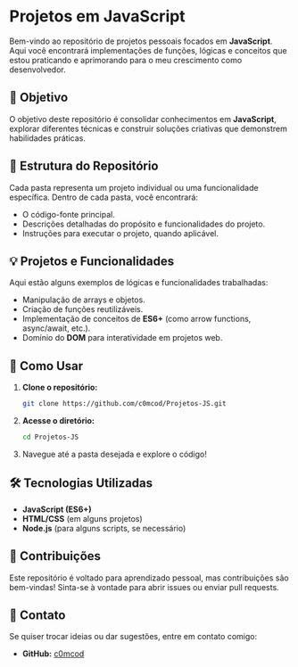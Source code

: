 # Projetos em JavaScript  

Bem-vindo ao repositório de projetos pessoais focados em **JavaScript**. Aqui você encontrará implementações de funções, lógicas e conceitos que estou praticando e aprimorando para o meu crescimento como desenvolvedor.  

## 📌 Objetivo  
O objetivo deste repositório é consolidar conhecimentos em **JavaScript**, explorar diferentes técnicas e construir soluções criativas que demonstrem habilidades práticas.  

## 📂 Estrutura do Repositório  
Cada pasta representa um projeto individual ou uma funcionalidade específica. Dentro de cada pasta, você encontrará:  
- O código-fonte principal.  
- Descrições detalhadas do propósito e funcionalidades do projeto.  
- Instruções para executar o projeto, quando aplicável.  

## 💡 Projetos e Funcionalidades  
Aqui estão alguns exemplos de lógicas e funcionalidades trabalhadas:  
- Manipulação de arrays e objetos.  
- Criação de funções reutilizáveis.  
- Implementação de conceitos de **ES6+** (como arrow functions, async/await, etc.).  
- Domínio do **DOM** para interatividade em projetos web.  

## 🚀 Como Usar  
1. **Clone o repositório:**  
   ```bash  
   git clone https://github.com/c0mcod/Projetos-JS.git  
   ```  
2. **Acesse o diretório:**  
   ```bash  
   cd Projetos-JS  
   ```  
3. Navegue até a pasta desejada e explore o código!  

## 🛠️ Tecnologias Utilizadas  
- **JavaScript (ES6+)**  
- **HTML/CSS** (em alguns projetos)  
- **Node.js** (para alguns scripts, se necessário)  

## 📝 Contribuições  
Este repositório é voltado para aprendizado pessoal, mas contribuições são bem-vindas! Sinta-se à vontade para abrir issues ou enviar pull requests.  

## 📧 Contato  
Se quiser trocar ideias ou dar sugestões, entre em contato comigo:  
- **GitHub:** [c0mcod](https://github.com/c0mcod)  